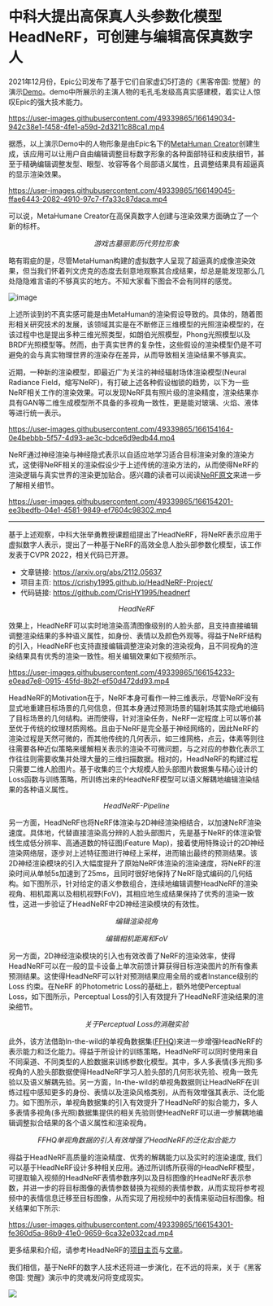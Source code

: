 # 中科大提出高保真人头参数化模型HeadNeRF，可创建与编辑高保真数字人
2021年12月份，Epic公司发布了基于它们自家虚幻5打造的《黑客帝国: 觉醒》的演示[Demo](https://www.bilibili.com/video/BV1rY411p7Tg?spm_id_from=333.337.search-card.all.click)。demo中所展示的主演人物的毛孔毛发级高真实感建模，着实让人惊叹Epic的强大技术能力。

https://user-images.githubusercontent.com/49339865/166149034-942c38e1-f458-4fe1-a59d-2d3211c88ca1.mp4

据悉，以上演示Demo中的人物形象是由Epic名下的[MetaHuman Creator](https://www.unrealengine.com/zh-CN/metahuman-creator)创建生成，该应用可以让用户自由编辑调整目标数字形象的各种面部特征和皮肤细节，甚至于精确编辑调整发型、眼型、妆容等各个局部语义属性，且调整结果具有超逼真的显示渲染效果。

https://user-images.githubusercontent.com/49339865/166149045-ffae6443-2082-4910-97c7-f7a33c87daca.mp4

可以说，MetaHumane Creator在高保真数字人创建与渲染效果方面确立了一个新的标杆。

<p align="center">
    <img src="laola_images.jpg" alt> <br>
    <em>游戏古墓丽影历代劳拉形象</em>
</p>

略有瑕疵的是，尽管MetaHuman构建的虚拟数字人呈现了超逼真的成像渲染效果，但当我们怀着列文虎克的态度去刻意地观察其合成结果，却总是能发现那么几处隐隐难言语的不够真实的地方。不知大家看下图会不会有同样的感觉。

![image](https://user-images.githubusercontent.com/49339865/166150656-2e3fd09e-4764-4fd7-be82-dac4f037d651.png)

上述所谈到的不真实感可能是由MetaHuman的渲染假设导致的。具体的，随着图形相关研究技术的发展，该领域其实是在不断修正三维模型的光照渲染模型的，在该过程中也是提出多种三维光照类型，如朗伯光照模型，Phong光照模型以及BRDF光照模型等。然而，由于真实世界的复杂性，这些假设的渲染模型仍是不可避免的会与真实物理世界的渲染存在差异，从而导致相关渲染结果不够真实。

近期，一种新的渲染模型，即最近广为关注的神经辐射场体渲染模型(Neural Radiance Field，缩写NeRF)，有打破上述各种假设枷锁的趋势，以下为一些NeRF相关工作的渲染效果。可以发现NeRF具有照片级的渲染精度，渲染结果亦具有GAN等二维生成模型所不具备的多视角一致性，更是能对玻璃、火焰、液体等进行统一表示。

https://user-images.githubusercontent.com/49339865/166154164-0e4bebbb-5f57-4d93-ae3c-bdce6d9edb44.mp4

NeRF通过神经渲染与神经隐式表示以自适应地学习适合目标渲染对象的渲染方式，这使得NeRF相关的渲染假设少于上述传统的渲染方法的，从而使得NeRF的渲染逻辑与真实世界的渲染更加贴合。感兴趣的读者可以阅读[NeRF原文](https://arxiv.org/abs/2003.08934)来进一步了解相关细节。

https://user-images.githubusercontent.com/49339865/166154201-ee3bedfb-04e1-4581-9849-ef7604c98302.mp4

---

基于上述观察，中科大张举勇教授课题组提出了HeadNeRF，将NeRF表示应用于虚拟数字人表示，提出了一种基于NeRF的高效全息人脸头部参数化模型，该工作发表于CVPR 2022，相关代码已开源。
- 文章链接: https://arxiv.org/abs/2112.05637
- 项目主页: https://crishy1995.github.io/HeadNeRF-Project/
- 代码链接: https://github.com/CrisHY1995/headnerf

<p align="center">
    <img src="images/headnerf.png" alt> <br>
    <em>HeadNeRF</em>
</p>

效果上，HeadNeRF可以实时地渲染高清图像级别的人脸头部，且支持直接编辑调整渲染结果的多种语义属性，如身份、表情以及颜色外观等。得益于NeRF结构的引入，HeadNeRF也支持直接编辑调整渲染对象的渲染视角，且不同视角的渲染结果具有优秀的渲染一致性。相关编辑效果如下视频所示。

https://user-images.githubusercontent.com/49339865/166154233-e0ead7e8-0915-45fd-8b2f-ef50d472dd93.mp4

HeadNeRF的Motivation在于，NeRF本身可看作一种三维表示，尽管NeRF没有显式地重建目标场景的几何信息，但其本身通过预测场景的辐射场其实隐式地编码了目标场景的几何结构。进而使得，针对渲染任务，NeRF一定程度上可以等价甚至优于传统的纹理材质网格。且由于NeRF是完全基于神经网络的，因此NeRF的渲染过程是天然可微的，而其他传统的几何表示，如三维网格，点云，体素等则往往需要各种近似策略来缓解相关表示的渲染不可微问题，与之对应的参数化表示工作往往则需要收集并处理大量的三维扫描数据。相对的，HeadNeRF的构建过程只需要二维人脸图片。基于收集的三个大规模人脸头部图片数据集与精心设计的Loss函数与训练策略，所训练出来的HeadNeRF模型可以语义解耦地编辑渲染结果的各种语义属性。

<p align="center">
    <img src="images/headnerf-pipeline.png" alt> <br>
    <em>HeadNeRF-Pipeline</em>
</p>

另一方面，HeadNeRF也将NeRF体渲染与2D神经渲染相结合，以加速NeRF渲染速度。具体地，代替直接渲染高分辨的人脸头部图片，先是基于NeRF的体渲染管线生成低分辨率、高通道数的特征图(Feature Map)，接着使用特殊设计的2D神经渲染网络层，逐步对上述特征图进行神经上采样，进而输出最终的预测结果。该2D神经渲染模块的引入大幅度提升了原始NeRF体渲染的渲染速度，将NeRF的渲染时间从单帧5s加速到了25ms，且同时很好地保持了NeRF隐式编码的几何结构。如下图所示，针对给定的语义参数组合，连续地编辑调整HeadNeRF的渲染视角、相机距离以及相机视野(FoV)，其相应地生成结果保持了优秀的渲染一致性，这进一步验证了HeadNeRF中2D神经渲染模块的有效性。

<p align="center">
    <img src="images/edit_view.png" alt> <br>
    <em>编辑渲染视角</em>
</p>
<p align="center">
    <img src="images/edit_fov.png" alt> <br>
    <em>编辑相机距离和FoV</em>
</p>

另一方面，2D神经渲染模块的引入也有效改善了NeRF的渲染效率，使得HeadNeRF可以在一般的显卡设备上单次前馈计算获得目标渲染图片的所有像素预测结果。这使得HeadNeRF可以针对预测结果应用全局的或者Instance级别的Loss 约束。在NeRF 的Photometric Loss的基础上，额外地使Perceptual Loss，如下图所示，Perceptual Loss的引入有效提升了HeadNeRF渲染结果的渲染细节。

<p align="center">
    <img src="images/Perceptual_loss.png" alt> <br>
    <em>关于Perceptual Loss的消融实验</em>
</p>

此外，该方法借助In-the-wild的单视角数据集([FFHQ](https://github.com/NVlabs/ffhq-dataset))来进一步增强HeadNeRF的表示能力和泛化能力。得益于所设计的训练策略，HeadNeRF可以同时使用来自不同渠道、不同类型的人脸数据来训练参数化模型。其中，多人多表情(多光照)多视角的人脸头部数据使得HeadNeRF学习人脸头部的几何形状先验、视角一致先验以及语义解耦先验。另一方面，In-the-wild的单视角数据则让HeadNeRF在训练过程中感知更多的身份、表情以及渲染风格类别，从而有效增强其表示、泛化能力。如下图所示，单视角数据集的引入有效提升了HeadNeRF的拟合能力，多人多表情多视角(多光照)数据集提供的相关先验则使HeadNeRF可以进一步解耦地编辑调整拟合结果的各个语义属性和渲染视角。

<p align="center">
    <img src="images/ffhq_comparison.png" alt> <br>
    <em>FFHQ单视角数据的引入有效增强了HeadNeRF的泛化拟合能力</em>
</p>

得益于HeadNeRF高质量的渲染精度、优秀的解耦能力以及实时的渲染速度, 我们可以基于HeadNeRF设计多种相关应用。通过所训练所获得的HeadNeRF模型，可提取输入视频的HeadNeRF表情参数序列以及目标图像的HeadNeRF表示参数，并进一步的将目标图像的表情参数替换为视频的表情参数，从而实现将参考视频中的表情信息迁移至目标图像，从而实现了用视频中的表情来驱动目标图像。相关结果如下所示:

https://user-images.githubusercontent.com/49339865/166154301-fe360d5a-86b9-41e0-9659-6ca32e032cad.mp4

更多结果和介绍，请参考HeadNeRF的[项目主页](https://crishy1995.github.io/HeadNeRF-Project/)与[文章](https://arxiv.org/abs/2112.05637)。

我们相信，基于NeRF的数字人技术还将进一步演化，在不远的将来，关于《黑客帝国: 觉醒》演示中的灵魂发问将变成现实。

![](last_img.png)
